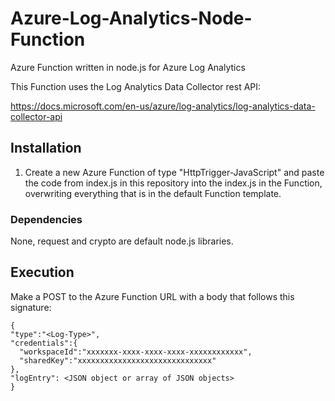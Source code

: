 # Azure-Log-Analytics-Node-Function
Azure Function written in node.js for Azure Log Analytics

This Function uses the Log Analytics Data Collector rest API:

https://docs.microsoft.com/en-us/azure/log-analytics/log-analytics-data-collector-api

## Installation
1. Create a new Azure Function of type "HttpTrigger-JavaScript" and paste the code from index.js in this repository into the index.js in the Function, overwriting everything that is in the default Function template.

### Dependencies
None, request and crypto are default node.js libraries.

## Execution
Make a POST to the Azure Function URL with a body that follows this signature:

```
{
"type":"<Log-Type>",
"credentials":{
  "workspaceId":"xxxxxxx-xxxx-xxxx-xxxx-xxxxxxxxxxxx",
  "sharedKey":"xxxxxxxxxxxxxxxxxxxxxxxxxxxxxx"
},
"logEntry": <JSON object or array of JSON objects>
}
```
